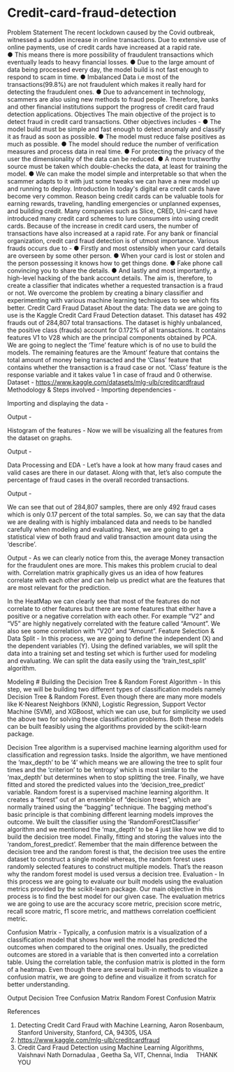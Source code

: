 # Credit-card-fraud-detection

 

Problem Statement
The recent lockdown caused by the Covid outbreak, witnessed a sudden increase in online transactions. Due to extensive use of online payments, use of credit cards have increased at a rapid rate.  
●	This means there is more possibility of fraudulent transactions which eventually leads to heavy financial losses. 
●	Due to the large amount of data being processed every day, the model build is not fast enough to respond to scam in time.
●	Imbalanced Data i.e most of the transactions(99.8%) are not fraudulent which makes it really hard for detecting the fraudulent ones.
●	Due to advancement in technology, scammers are also using new methods to fraud people.
Therefore, banks and other financial institutions support the progress of credit card fraud detection applications.
Objectives
The main objective of the project is to detect fraud in credit card transactions. Other objectives includes -
●	The model build must be simple and fast enough to detect anomaly and classify it as fraud as soon as possible.
●	The model must reduce false positives as much as possible.
●	The model should reduce the number of verification measures and process data in real time.
●	For protecting the privacy of the user the dimensionality of the data can be reduced.
●	A more trustworthy source must be taken which double-checks the data, at least for training the model.
●	We can make the model simple and interpretable so that when the scammer adapts to it with just some tweaks we can have a new model up and running to deploy.
Introduction
In today's digital era credit cards have become very common. Reason being credit cards can be valuable tools for earning rewards, traveling, handling emergencies or unplanned expenses, and building credit. Many companies such as Slice, CRED, Uni-card have introduced many credit card schemes to lure consumers into using credit cards. Because of the increase in credit card users, the number of transactions have also increased at a rapid rate. For any bank or financial organization, credit card fraud detection is of utmost importance. Various frauds occurs due to -
●	Firstly and most ostensibly when your card details are overseen by some other person. 
●	When your card is lost or stolen and the person possessing it knows how to get things done. 
●	Fake phone call convincing you to share the details. 
●	And lastly and most importantly, a high-level hacking of the bank account details. 
The aim is, therefore, to create a classifier that indicates whether a requested transaction is a fraud or not. We overcome the problem by creating a binary classifier and experimenting with various machine learning techniques to see which fits better.
Credit Card Fraud Dataset
About the data: The data we are going to use is the Kaggle Credit Card Fraud Detection dataset. This dataset has 492 frauds out of 284,807 total transactions. The dataset is highly unbalanced, the positive class (frauds) account for 0.172% of all transactions. It contains features V1 to V28 which are the principal components obtained by PCA. We are going to neglect the ‘Time’ feature which is of no use to build the models. The remaining features are the ‘Amount’ feature that contains the total amount of money being transacted and the ‘Class’ feature that contains whether the transaction is a fraud case or not. ‘Class’ feature is the response variable and it takes value 1 in case of fraud and 0 otherwise.
Dataset - https://www.kaggle.com/datasets/mlg-ulb/creditcardfraud
Methodology & Steps involved -
Importing dependencies -
 
Importing and displaying the data -
 
Output -
 
Histogram of the features -
Now we will be visualizing all the features from the dataset on graphs.
 
Output -
 
 
 
 
Data Processing and EDA -
Let’s have a look at how many fraud cases and valid cases are there in our dataset. Along with that, let’s also compute the percentage of fraud cases in the overall recorded transactions.
 
Output -
 
We can see that out of 284,807 samples, there are only 492 fraud cases which is only 0.17 percent of the total samples. So, we can say that the data we are dealing with is highly imbalanced data and needs to be handled carefully when modeling and evaluating.
Next, we are going to get a statistical view of both fraud and valid transaction amount data using the ‘describe’.
 
Output -	   As we can clearly notice from this, the average Money transaction for the fraudulent ones are more. This makes this problem crucial to deal with. Correlation matrix graphically gives us an idea of how features correlate with each other and can help us predict what are the features that are most relevant for the prediction.
 
 
 
 
In the HeatMap we can clearly see that most of the features do not correlate to other features but there are some features that either have a positive or a negative correlation with each other. For example “V2” and “V5” are highly negatively correlated with the feature called “Amount”. We also see some correlation with “V20” and “Amount”. 
Feature Selection & Data Split -
In this process, we are going to define the independent (X) and the dependent variables (Y). Using the defined variables, we will split the data into a training set and testing set which is further used for modeling and evaluating. We can split the data easily using the 
‘train_test_split’ algorithm.
 
Modeling # Building the Decision Tree & Random Forest Algorithm -
In this step, we will be building two different types of classification models namely Decision 
Tree & Random Forest. Even though there are many more models like K-Nearest Neighbors (KNN), Logistic Regression, Support Vector Machine (SVM), and XGBoost, which we can use, but for simplicity we used the above two for solving these  classification problems. Both these models can be built feasibly using the algorithms provided by the scikit-learn package.
 
Decision Tree algorithm is a supervised machine learning algorithm used for classification and regression tasks. Inside the algorithm, we have mentioned the ‘max_depth’ to be ‘4’ which means we are allowing the tree to split four times and the ‘criterion’ to be ‘entropy’ which is most similar to the ‘max_depth’ but determines when to stop splitting the tree. Finally, we have fitted and stored the predicted values into the ‘decision_tree_predict’ variable.
Random forest is a supervised machine learning algorithm. It creates a “forest” out of an ensemble of “decision trees”, which are normally trained using the “bagging” technique. The bagging method's basic principle is that combining different learning models improves the outcome.
We built the classifier using the ‘RandomForestClassifier’ algorithm and we mentioned the ‘max_depth’ to be 4 just like how we did to build the decision tree model. Finally, fitting and storing the values into the ‘random_forest_predict’.
Remember that the main difference between the decision tree and the random forest is that, the decision tree uses the entire dataset to construct a single model whereas, the random forest uses randomly selected features to construct multiple models. That’s the reason why the random forest model is used versus a decision tree.
Evaluation -
In this process we are going to evaluate our built models using the evaluation metrics provided by the scikit-learn package. Our main objective in this process is to find the best model for our given case. The evaluation metrics we are going to use are the accuracy score metric, precision score metric, recall score matric, f1 score metric, and matthews correlation coefficient metric.
 
 
 
 
Confusion Matrix -
Typically, a confusion matrix is a visualization of a classification model that shows how well the model has predicted the outcomes when compared to the original ones. Usually, the predicted outcomes are stored in a variable that is then converted into a correlation table. Using the correlation table, the confusion matrix is plotted in the form of a heatmap. Even though there are several built-in methods to visualize a confusion matrix, we are going to define and visualize it from scratch for better understanding.
 
 
 
Output Decision Tree Confusion Matrix	Random Forest Confusion Matrix
 
References
1.	Detecting Credit Card Fraud with Machine Learning, Aaron Rosenbaum, Stanford University, Stanford, CA, 94305, USA
2.	https://www.kaggle.com/mlg-ulb/creditcardfraud
3.	Credit Card Fraud Detection using Machine Learning Algorithms, Vaishnavi Nath Dornadulaa , Geetha Sa, VIT, Chennai, India 
THANK YOU
